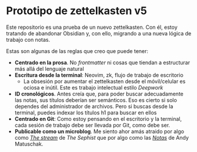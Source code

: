 # Prototipo de zettelkasten v5

Este repositorio es una prueba de un nuevo zettelkasten. Con él, estoy tratando de abandonar Obsidian y, con ello, migrando a una nueva lógica de trabajo con notas.

Estas son algunas de las reglas que creo que puede tener:

- **Centrado en la prosa**. No *frontmatter* ni cosas que tiendan a estructurar más allá del lenguaje natural
- **Escritura desde la terminal**: Neovim, zk, flujo de trabajo de escritorio
    - La obsesión por aumentar el zettelkasten desde el móvil/celular es ociosa e inútil. Este es trabajo intelectual estilo *Deepwork*
- **ID cronológicos**. Antes creía que, para poder buscar adecuadamente las notas, sus títulos deberían ser semánticos. Eso es cierto si solo dependes del administrador de archivos. Pero si buscas desde la terminal, puedes indexar los títulos h1 para buscar en ellos
- **Centrado en Git**: Como estoy pensando en el escritorio y la terminal, cada sesión de trabajo debe ser llevada por Git, como debe ser.
- **Publicable como un microblog**. Me siento ahor amás atraido por algo como [*The stream*](https://stream.thesephist.com/) de *The Sephist* que por algo como las [*Notas*](https://notes.andymatuschak.org/About_these_notes) de Andy Matuschak.
